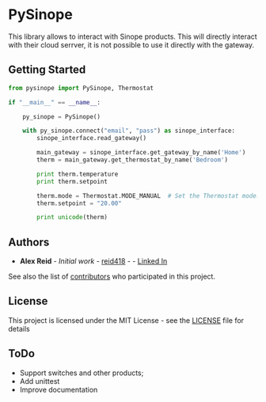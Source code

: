 # PySinope

This library allows to interact with Sinope products. This will directly interact with their cloud serrver, it is not possible to use it directly with the gateway.

## Getting Started

```python
from pysinope import PySinope, Thermostat

if "__main__" == __name__:

    py_sinope = PySinope()

    with py_sinope.connect("email", "pass") as sinope_interface:
        sinope_interface.read_gateway()

        main_gateway = sinope_interface.get_gateway_by_name('Home')
        therm = main_gateway.get_thermostat_by_name('Bedroom')

        print therm.temperature
        print therm.setpoint

        therm.mode = Thermostat.MODE_MANUAL  # Set the Thermostat mode.
        therm.setpoint = "20.00"

        print unicode(therm)

```
## Authors

* **Alex Reid** - *Initial work* - [reid418](https://github.com/reid418) - - [Linked In](https://www.linkedin.com/in/alex-reid-43b3b258/)

See also the list of [contributors](https://github.com/your/project/contributors) who participated in this project.

## License

This project is licensed under the MIT License - see the [LICENSE](LICENSE) file for details

## ToDo
- Support switches and other products;
- Add unittest
- Improve documentation
